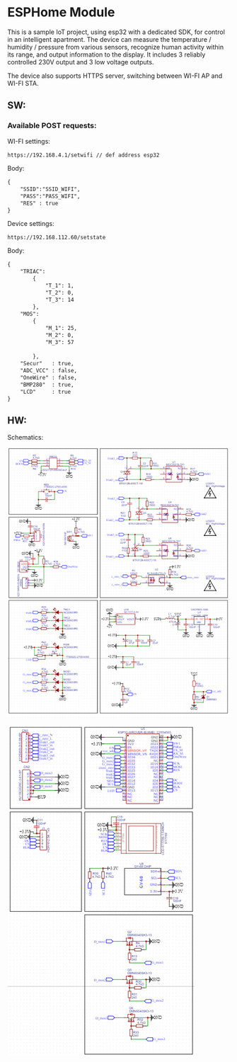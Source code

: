 # ESPHome Module 


This is a sample IoT project, using esp32 with a dedicated SDK, for control in an intelligent apartment.
The device can measure the temperature / humidity / pressure from various sensors, recognize human activity within its range, and output information to the display.
It includes 3 reliably controlled 230V output and 3 low voltage outputs.

The device also supports HTTPS server, switching between WI-FI AP and WI-FI STA.

## SW:

### Available POST requests:

WI-FI settings:
```
https://192.168.4.1/setwifi // def address esp32
```
Body:
```
{
    "SSID":"SSID_WIFI",
    "PASS":"PASS_WIFI",
    "RES" : true
}

```
Device settings:
```
https://192.168.112.60/setstate 
```
Body:
```
{
    "TRIAC":
        {
            "T_1": 1,
            "T_2": 0,
            "T_3": 14
        },
    "MOS":
        {
            "M_1": 25,
            "M_2": 0,
            "M_3": 57

        },
    "Secur"   : true,
    "ADC_VCC" : false,
    "OneWire" : false,
    "BMP280"  : true,
    "LCD"     : true
}
```
## HW:

Schematics:

![Alt Text](https://github.com/mrGrodzki/EspHome/blob/main/HW/esphome_schem_par1.png)

![Alt Text](https://github.com/mrGrodzki/EspHome/blob/main/HW/esphome_schem_par2.png)
